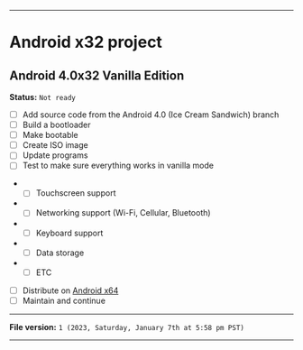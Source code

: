 
***

# Android x32 project

## Android 4.0x32 Vanilla Edition

**Status:** `Not ready`

- [ ] Add source code from the Android 4.0 (Ice Cream Sandwich) branch
- [ ] Build a bootloader
- [ ] Make bootable
- [ ] Create ISO image
- [ ] Update programs
- [ ] Test to make sure everything works in vanilla mode
- - [ ] Touchscreen support
- - [ ] Networking support (Wi-Fi, Cellular, Bluetooth)
- - [ ] Keyboard support
- - [ ] Data storage
- - [ ] ETC
- [ ] Distribute on [Android x64](https://archive.org/details/@android-x64)
- [ ] Maintain and continue

***

**File version:** `1 (2023, Saturday, January 7th at 5:58 pm PST)`

***
